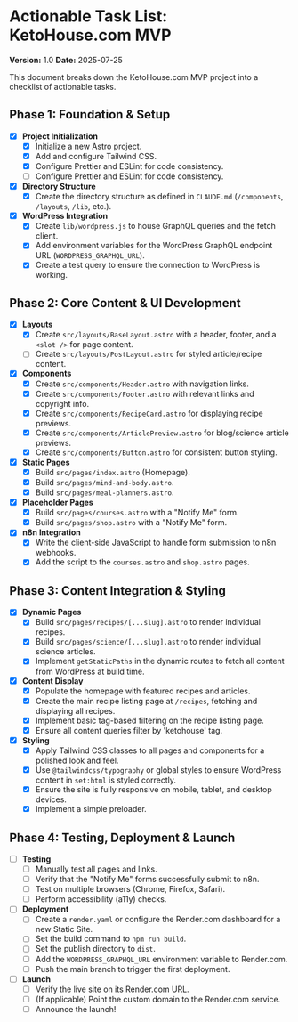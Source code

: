 # Actionable Task List: KetoHouse.com MVP

**Version:** 1.0
**Date:** 2025-07-25

This document breaks down the KetoHouse.com MVP project into a checklist of actionable tasks. 

## Phase 1: Foundation & Setup

- [x] **Project Initialization**
    - [x] Initialize a new Astro project.
    - [x] Add and configure Tailwind CSS.
    - [x] Configure Prettier and ESLint for code consistency.
    - [ ] Configure Prettier and ESLint for code consistency.
- [x] **Directory Structure**
    - [x] Create the directory structure as defined in `CLAUDE.md` (`/components`, `/layouts`, `/lib`, etc.).
- [x] **WordPress Integration**
    - [x] Create `lib/wordpress.js` to house GraphQL queries and the fetch client.
    - [x] Add environment variables for the WordPress GraphQL endpoint URL (`WORDPRESS_GRAPHQL_URL`).
    - [x] Create a test query to ensure the connection to WordPress is working.

## Phase 2: Core Content & UI Development

- [x] **Layouts**
    - [x] Create `src/layouts/BaseLayout.astro` with a header, footer, and a `<slot />` for page content.
    - [ ] Create `src/layouts/PostLayout.astro` for styled article/recipe content.
- [x] **Components**
    - [x] Create `src/components/Header.astro` with navigation links.
    - [x] Create `src/components/Footer.astro` with relevant links and copyright info.
    - [x] Create `src/components/RecipeCard.astro` for displaying recipe previews.
    - [x] Create `src/components/ArticlePreview.astro` for blog/science article previews.
    - [x] Create `src/components/Button.astro` for consistent button styling.
- [x] **Static Pages**
    - [x] Build `src/pages/index.astro` (Homepage).
    - [x] Build `src/pages/mind-and-body.astro`.
    - [x] Build `src/pages/meal-planners.astro`.
- [x] **Placeholder Pages**
    - [x] Build `src/pages/courses.astro` with a "Notify Me" form.
    - [x] Build `src/pages/shop.astro` with a "Notify Me" form.
- [x] **n8n Integration**
    - [x] Write the client-side JavaScript to handle form submission to n8n webhooks.
    - [x] Add the script to the `courses.astro` and `shop.astro` pages.

## Phase 3: Content Integration & Styling

- [x] **Dynamic Pages**
    - [x] Build `src/pages/recipes/[...slug].astro` to render individual recipes.
    - [x] Build `src/pages/science/[...slug].astro` to render individual science articles.
    - [x] Implement `getStaticPaths` in the dynamic routes to fetch all content from WordPress at build time.
- [x] **Content Display**
    - [x] Populate the homepage with featured recipes and articles.
    - [x] Create the main recipe listing page at `/recipes`, fetching and displaying all recipes.
    - [x] Implement basic tag-based filtering on the recipe listing page.
    - [x] Ensure all content queries filter by 'ketohouse' tag.
- [x] **Styling**
    - [x] Apply Tailwind CSS classes to all pages and components for a polished look and feel.
    - [x] Use `@tailwindcss/typography` or global styles to ensure WordPress content in `set:html` is styled correctly.
    - [x] Ensure the site is fully responsive on mobile, tablet, and desktop devices.
    - [x] Implement a simple preloader.

## Phase 4: Testing, Deployment & Launch

- [ ] **Testing**
    - [ ] Manually test all pages and links.
    - [ ] Verify that the "Notify Me" forms successfully submit to n8n.
    - [ ] Test on multiple browsers (Chrome, Firefox, Safari).
    - [ ] Perform accessibility (a11y) checks.
- [ ] **Deployment**
    - [ ] Create a `render.yaml` or configure the Render.com dashboard for a new Static Site.
    - [ ] Set the build command to `npm run build`.
    - [ ] Set the publish directory to `dist`.
    - [ ] Add the `WORDPRESS_GRAPHQL_URL` environment variable to Render.com.
    - [ ] Push the main branch to trigger the first deployment.
- [ ] **Launch**
    - [ ] Verify the live site on its Render.com URL.
    - [ ] (If applicable) Point the custom domain to the Render.com service.
    - [ ] Announce the launch!
